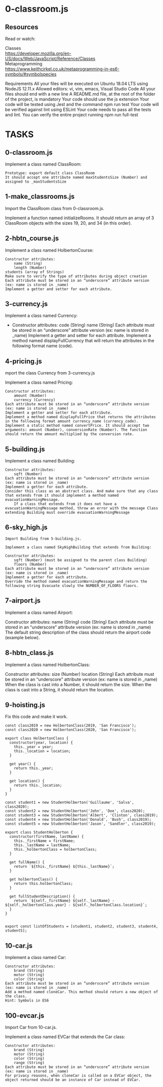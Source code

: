 # 0-classroom.js

## Resources
Read or watch:

Classes <br>https://developer.mozilla.org/en-US/docs/Web/JavaScript/Reference/Classes <br>
Metaprogramming <br>https://www.keithcirkel.co.uk/metaprogramming-in-es6-symbols/#symbolspecies<br>

Requirements
All your files will be executed on Ubuntu 18.04 LTS using NodeJS 12.11.x
Allowed editors: vi, vim, emacs, Visual Studio Code
All your files should end with a new line
A README.md file, at the root of the folder of the project, is mandatory
Your code should use the js extension
Your code will be tested using Jest and the command npm run test
Your code will be verified against lint using ESLint
Your code needs to pass all the tests and lint. You can verify the entire project running npm run full-test

# TASKS
## 0-classroom.js
Implement a class named ClassRoom:

	Prototype: export default class ClassRoom
	It should accept one attribute named maxStudentsSize (Number) and assigned to _maxStudentsSize

## 1-make_classrooms.js

Import the ClassRoom class from 0-classroom.js.

Implement a function named initializeRooms. It should return an array of 3 ClassRoom objects with the sizes 19, 20, and 34 (in this order).

## 2-hbtn_course.js

Implement a class named HolbertonCourse:

	Constructor attributes:
		name (String)
		length (Number)
	students (array of Strings)
	Make sure to verify the type of attributes during object creation
	Each attribute must be stored in an “underscore” attribute version (ex: name is stored in _name)
	Implement a getter and setter for each attribute.

## 3-currency.js

Implement a class named Currency:

- Constructor attributes:
code (String)
name (String)
Each attribute must be stored in an “underscore” attribute version (ex: name is stored in _name)
Implement a getter and setter for each attribute.
Implement a method named displayFullCurrency that will return the attributes in the following format name (code).

## 4-pricing.js

mport the class Currency from 3-currency.js

Implement a class named Pricing:

	Constructor attributes:
		amount (Number)
		currency (Currency)
	Each attribute must be stored in an “underscore” attribute version (ex: name is stored in _name)
	Implement a getter and setter for each attribute.
	Implement a method named displayFullPrice that returns the attributes in the following format amount currency_name (currency_code).
	Implement a static method named convertPrice. It should accept two arguments: amount (Number), conversionRate (Number). The function should return the amount multiplied by the conversion rate.

## 5-building.js

Implement a class named Building:

	Constructor attributes:
		sqft (Number)
	Each attribute must be stored in an “underscore” attribute version (ex: name is stored in _name)
	Implement a getter for each attribute.
	Consider this class as an abstract class. And make sure that any class that extends from it should implement a method named evacuationWarningMessage.
		If a class that extends from it does not have a evacuationWarningMessage method, throw an error with the message Class extending Building must override evacuationWarningMessage

## 6-sky_high.js

	Import Building from 5-building.js.

	Implement a class named SkyHighBuilding that extends from Building:

	Constructor attributes:
		sqft (Number) (must be assigned to the parent class Building)
		floors (Number)
	Each attribute must be stored in an “underscore” attribute version (ex: name is stored in _name)
	Implement a getter for each attribute.
	Override the method named evacuationWarningMessage and return the following string Evacuate slowly the NUMBER_OF_FLOORS floors.

## 7-airport.js

Implement a class named Airport:

Constructor attributes:
	name (String)
	code (String)
Each attribute must be stored in an “underscore” attribute version (ex: name is stored in _name)
The default string description of the class should return the airport code (example below).

## 8-hbtn_class.js

Implement a class named HolbertonClass:

Constructor attributes:
	size (Number)
	location (String)
Each attribute must be stored in an “underscore” attribute version (ex: name is stored in _name)
When the class is cast into a Number, it should return the size.
When the class is cast into a String, it should return the location.

## 9-hoisting.js

Fix this code and make it work.

	const class2019 = new HolbertonClass(2019, 'San Francisco');
	const class2020 = new HolbertonClass(2020, 'San Francisco');

	export class HolbertonClass {
	  constructor(year, location) {
	    this._year = year;
	    this._location = location;
	  }

	  get year() {
	    return this._year;
	  }

	  get location() {
	    return this._location;
	  }
	}

	const student1 = new StudentHolberton('Guillaume', 'Salva', class2020);
	const student2 = new StudentHolberton('John', 'Doe', class2020);
	const student3 = new StudentHolberton('Albert', 'Clinton', class2019);
	const student4 = new StudentHolberton('Donald', 'Bush', class2019);
	const student5 = new StudentHolberton('Jason', 'Sandler', class2019);

	export class StudentHolberton {
	  constructor(firstName, lastName) {
	    this._firstName = firstName;
	    this._lastName = lastName;
	    this._holbertonClass = holbertonClass;
	  }

	  get fullName() {
	    return `${this._firstName} ${this._lastName}`;
	  }

	  get holbertonClass() {
	    return this.holbertonClass;
	  }

	  get fullStudentDescription() {
	    return `${self._firstName} ${self._lastName} - ${self._holbertonClass.year} - ${self._holbertonClass.location}`;
	  }
	}


	export const listOfStudents = [student1, student2, student3, student4, student5];

## 10-car.js

Implement a class named Car:

	Constructor attributes:
		brand (String)
		motor (String)
		color (String)
	Each attribute must be stored in an “underscore” attribute version (ex: name is stored in _name)
	Add a method named cloneCar. This method should return a new object of the class.
	Hint: Symbols in ES6

## 100-evcar.js

Import Car from 10-car.js.

Implement a class named EVCar that extends the Car class:

	Constructor attributes:
		brand (String)
		motor (String)
		color (String)
		range (String)
	Each attribute must be stored in an “underscore” attribute version (ex: name is stored in _name)
	For privacy reasons, when cloneCar is called on a EVCar object, the object returned should be an instance of Car instead of EVCar. 
